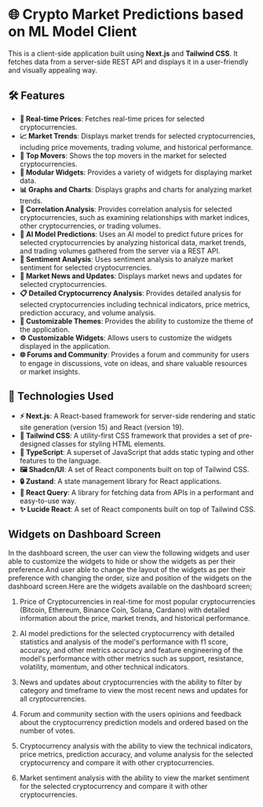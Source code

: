 # 🌐 Crypto Market Predictions based on ML Model Client

This is a client-side application built using **Next.js** and **Tailwind CSS**. It fetches data from a server-side REST API and displays it in a user-friendly and visually appealing way.

## 🛠️ Features

- **🔄 Real-time Prices**: Fetches real-time prices for selected cryptocurrencies.
- **📈 Market Trends**: Displays market trends for selected cryptocurrencies, including price movements, trading volume, and historical performance.
- **🚀 Top Movers**: Shows the top movers in the market for selected cryptocurrencies.
- **🧩 Modular Widgets**: Provides a variety of widgets for displaying market data.
- **📊 Graphs and Charts**: Displays graphs and charts for analyzing market trends.
- **🔗 Correlation Analysis**: Provides correlation analysis for selected cryptocurrencies, such as examining relationships with market indices, other cryptocurrencies, or trading volumes.
- **🤖 AI Model Predictions**: Uses an AI model to predict future prices for selected cryptocurrencies by analyzing historical data, market trends, and trading volumes gathered from the server via a REST API.
- **💬 Sentiment Analysis**: Uses sentiment analysis to analyze market sentiment for selected cryptocurrencies.
- **📰 Market News and Updates**: Displays market news and updates for selected cryptocurrencies.
- **📋 Detailed Cryptocurrency Analysis**: Provides detailed analysis for selected cryptocurrencies including technical indicators, price metrics, prediction accuracy, and volume analysis.
- **🎨 Customizable Themes**: Provides the ability to customize the theme of the application.
- **⚙️ Customizable Widgets**: Allows users to customize the widgets displayed in the application.
- **🌐 Forums and Community**: Provides a forum and community for users to engage in discussions, vote on ideas, and share valuable resources or market insights.

## 🧰 Technologies Used

- **⚡ Next.js**: A React-based framework for server-side rendering and static site generation (version 15) and React (version 19).
- **🎨 Tailwind CSS**: A utility-first CSS framework that provides a set of pre-designed classes for styling HTML elements.
- **📘 TypeScript**: A superset of JavaScript that adds static typing and other features to the language.
- **🖼️ Shadcn/UI**: A set of React components built on top of Tailwind CSS.
- **🔒 Zustand**: A state management library for React applications.
- **📡 React Query**: A library for fetching data from APIs in a performant and easy-to-use way.
- **✨ Lucide React**: A set of React components built on top of Tailwind CSS.

## Widgets on Dashboard Screen

In the dashboard screen, the user can view the following widgets and user able to customize the widgets to hide or show the widgets as per their preference.And user
able to change the layout of the widgets as per their preference with changing the order, size and position of the widgets on the dashboard screen.Here are the widgets available on the dashboard screen;

1. Price of Cryptocurrencies in real-time for most popular cryptocurrencies (Bitcoin, Ethereum, Binance Coin, Solana, Cardano) with detailed information about the price, market trends, and historical performance.

2. AI model predictions for the selected cryptocurrency with detailed statistics and analysis of the model's performance with f1 score, accuracy, and other metrics accuracy
   and feature engineering of the model's performance with other metrics such as support, resistance, volatility, momentum, and other technical indicators.

3. News and updates about cryptocurrencies with the ability to filter by category and timeframe to view the most recent news and updates for all cryptocurrencies.

4. Forum and community section with the users opinions and feedback about the cryptocurrency prediction models and ordered based on the number of votes.

5. Cryptocurrency analysis with the ability to view the technical indicators, price metrics, prediction accuracy, and volume analysis for the selected cryptocurrency
   and compare it with other cryptocurrencies.

6. Market sentiment analysis with the ability to view the market sentiment for the selected cryptocurrency and compare it with other cryptocurrencies.
